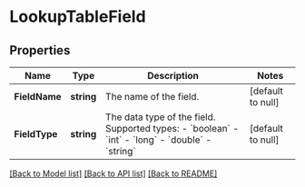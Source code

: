 # LookupTableField

## Properties
Name | Type | Description | Notes
------------ | ------------- | ------------- | -------------
**FieldName** | **string** | The name of the field. | [default to null]
**FieldType** | **string** | The data type of the field. Supported types:   - &#x60;boolean&#x60;   - &#x60;int&#x60;   - &#x60;long&#x60;   - &#x60;double&#x60;   - &#x60;string&#x60; | [default to null]

[[Back to Model list]](../README.md#documentation-for-models) [[Back to API list]](../README.md#documentation-for-api-endpoints) [[Back to README]](../README.md)

